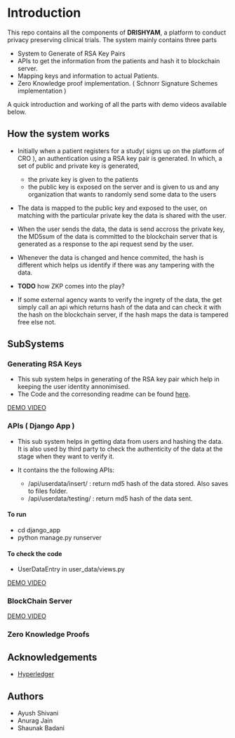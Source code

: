# Introduction

This repo contains all the components of **DRISHYAM**, a platform to conduct privacy preserving clinical trials. The system 
mainly contains three parts 

* System to Generate of RSA Key Pairs
* APIs to get the information from the patients and hash it to blockchain server.
* Mapping keys and information to actual Patients.
* Zero Knowledge proof implementation. ( Schnorr Signature Schemes implementation )

A quick introduction and working of all the parts with demo videos available below.

## How the system works

- Initially when a patient registers for a study( signs up on the platform of CRO ), an authentication using a RSA key pair is generated. In which, a set of public and private key is generated, 
    - the private key is given to the patients 
    - the public key is exposed on the server and is given to us and any organization that wants to randomly send some data to the users

- The data is mapped to the public key and exposed to the user, on matching with the particular private key the data is shared with the user.

- When the user sends the data, the data is send accross the private key, the MD5sum of the data is committed to the blockchain server that is generated as a response to the api request send by the user.

- Whenever the data is changed and hence commited, the hash is different which helps us identify if there was any tampering with the data.

- **TODO** how ZKP comes into the play?

- If some external agency wants to verify the ingrety of the data, the get simply call an api which returns hash of the data and can check it with the hash on the blockchain server, if the hash maps the data is tampered free else not.


## SubSystems

### Generating RSA Keys 

- This sub system helps in generating of the RSA key pair which help in keeping the user identity annonimised.
- The Code and the corresonding readme can be found [here](https://github.com/ayushshivani/MD5_Generation/tree/main/rsa_key_pair_generation).

[DEMO VIDEO](https://www.youtube.com/watch?v=g8GoDeEph7U&list=PLibW_SCiVev2NjuWV8NMWwCrR3oeFGwLB&index=1)

### APIs ( Django App ) 

- This sub system helps in getting data from users and hashing the data. It is also used by third party to check the authenticity of the data at the stage when they want to verify it.

- It contains the the following APIs:
    
    - /api/userdata/insert/ : return md5 hash of the data stored. Also saves to files folder.
    - /api/userdata/testing/ : return md5 hash of the data sent. 

#### To run

- cd django_app
- python manage.py runserver

#### To check the code 

- UserDataEntry in user_data/views.py

[DEMO VIDEO](https://www.youtube.com/watch?v=-lCoHOrTOns&list=PLibW_SCiVev2NjuWV8NMWwCrR3oeFGwLB&index=2)


### BlockChain Server

[DEMO VIDEO](https://www.youtube.com/watch?v=-lCoHOrTOns&list=PLibW_SCiVev2NjuWV8NMWwCrR3oeFGwLB&index=2)

### Zero Knowledge Proofs



## Acknowledgements

- [Hyperledger](https://www.youtube.com/watch?v=MnO2L6WoqD0)
## Authors

- Ayush Shivani
- Anurag Jain
- Shaunak Badani